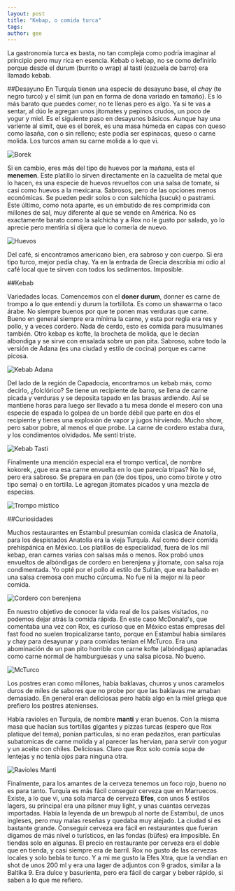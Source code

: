```yaml
---
layout: post
title: "Kebap, o comida turca"
tags: 
author: geo
---
```

La gastronomía turca es basta, no tan compleja como podría imaginar al principio pero muy rica en esencia. Kebab o kebap, no se como definirlo porque desde el durum (burrito o wrap) al tasti (cazuela de barro) era llamado kebab. 

##Desayuno
En Turquía tienen una especie de desayuno base, el *chay* (te negro turco) y el simit (un pan en forma de dona variado en tamaño). Es lo más barato que puedes comer, no te llenas pero es algo. Ya si te vas a sentar, al dúo le agregan unos jitomates y pepinos crudos, un poco de yogur y miel. Es el siguiente paso en desayunos básicos. Aunque hay una variente al simit, que es el borek, es una masa húmeda en capas con queso como lasaña, con o sin relleno; este podía ser espinacas, queso o carne molida. Los turcos aman su carne molida a lo que vi. 

![Borek](/content/images/2014/12/IMG_20141221_085021314_HDR.jpg)

Si en cambio, eres más del tipo de huevos por la mañana, esta el **menemen**. Este platillo lo sirven directamente en la cazuelita de metal que lo hacen, es una especie de huevos revueltos con una salsa de tomate, si casi como huevos a la mexicana. Sabrosos, pero de las opciones menos económicas. Se pueden pedir solos o con salchicha (sucuk) o pastrami. Este último, como nota aparte, es un embutido de res comprimida con millones de sal, muy diferente al que se vende en América. No es exactamente barato como la salchicha y a Rox no le gusto por salado, yo lo aprecie pero mentiría si dijera que lo comería de nuevo. 

![Huevos](/content/images/2014/12/IMG_20141219_081446555.jpg)

Del café, si encontramos americano bien, era sabroso y con cuerpo. Si era tipo turco, mejor pedía chay. Ya en la entrada de Grecia describia mi odio al café local que te sirven con todos los sedimentos. Imposible. 

##Kebab

Variedades locas. Comencemos con el **doner durum**, donner es carne de trompo a lo que entendí y durum la tortillota. Es como un shawarma o taco  árabe. No siempre buenos por que te ponen mas verduras que carne. Bueno en general siempre era mínima la carne, y esta por regla era res y pollo, y a veces cordero. Nada de cerdo, esto es comida para musulmanes también. 
Otro kebap es kofte, la brocheta de molida, que le decían albondiga y se sirve con ensalada sobre un pan pita. Sabroso, sobre todo la versión de Adana (es una ciudad y estilo de cocina) porque es carne picosa. 

![Kebab Adana](/content/images/2014/12/IMG_20141221_150141659.jpg)

Del lado de la región de Capadocia, encontramos un kebab más, como decirlo, ¿folclórico? Se tiene un recipiente de barro, se llena de carne picada y verduras y se deposita tapado en las brasas ardiendo. Así se mantiene horas para luego ser llevado a tu mesa donde el mesero con una especie de espada lo golpea de un borde débil que parte en dos el recipiente y tienes una explosión de vapor y jugos hirviendo. Mucho show, pero sabor pobre, al menos el que probe. La carne de cordero estaba dura, y los condimentos olvidados. Me sentí triste. 

![Kebab Tasti](/content/images/2014/12/IMG_20141223_194017802.jpg)

Finalmente una mención especial era el trompo vertical, de nombre kokorek, ¿que era esa carne envuelta en lo que parecía tripas? No lo sé, pero era sabroso. Se prepara en pan (de dos tipos, uno como birote y otro tipo sema) o en tortilla. Le agregan jitomates picados y una mezcla de especias. 

![Trompo mistico](/content/images/2014/12/IMG_20141220_183732744-1.jpg)

##Curiosidades

Muchos restaurantes en Estambul presumian comida clasica de Anatolia, para los despistados Anatolia era la vieja Turquía. Así como decir comida prehispánica en México. Los platillos de especialidad, fuera de los mil kebap, eran carnes varias con salsas más o menos. Rox probó unos envueltos de albóndigas de cordero en berenjena y jitomate, con salsa roja condimentada. Yo opté por el pollo al estilo de Sultán, que era bañado en una salsa cremosa con mucho cúrcuma. No fue ni la mejor ni la peor comida. 

![Cordero con berenjena](/content/images/2014/12/IMG_20141219_134316739.jpg)

En nuestro objetivo de conocer la vida real de los países visitados, no podemos dejar atrás la comida rápida. En este caso McDonald's, que comentaba una vez con Rox, es curioso que en México estas empresas del fast food no suelen tropicalizarse tanto, porque en Estambul había similares  y chay para desayunar y para comidas tenían el McTurco. Era una abominación de un pan pito horrible con carne kofte (albóndigas) aplanadas como carne normal de hamburguesas y una salsa picosa. No bueno. 

![McTurco](/content/images/2014/12/IMG_20141223_124000905.jpg)

Los postres eran como millones, habia baklavas, churros y unos caramelos duros de miles de sabores que no probe por que las baklavas me amaban demasiado. En general eran deliciosas pero había algo en la miel griega que prefiero los postres atenienses. 

Había ravioles en Turquía, de nombre  **manti** y eran buenos. Con la misma masa que hacían sus tortillas gigantes y pizzas turcas (espero que Rox platique del tema), ponían partículas, si no eran pedazitos, eran partículas subatomicas de carne molida y al parecer las hervian, para servir con yogur y un aceite con chiles. Deliciosas. Claro que Rox solo comía sopa de lentejas y no tenia ojos para ninguna otra. 

![Ravioles Manti](/content/images/2014/12/IMG_20141222_140402715.jpg)

Finalmente, para los amantes de la cerveza tenemos un foco rojo, bueno no es para tanto. Turquía es más fácil conseguir cerveza que en Marruecos. Existe, a lo que vi, una sola marca de cerveza **Efes**, con unos 5 estilos lagers, su principal era una pilsner muy light, y unas cuantas cervezas importadas. Había la leyenda de un brewpub al norte de Estambul, de unos ingleses, pero muy malas reseñas y quedaba muy alejado. La ciudad si es bastante grande. Conseguir cerveza era fácil en restaurantes que fueran digamos de más nivel o turísticos, en las fondas (büfes) era imposible. En tiendas solo en algunas. El precio en restaurante por cerveza era el doble que en tienda, y casi siempre era de barril. Rox no gusto de las cervezas locales y solo bebía te turco. Y a mi me gusto la Efes Xtra, que la vendían en shot de unos 200 ml y era una lager de adjuntos con 9 grados, similar a la Baltika 9. Era dulce y basurienta, pero era fácil de cargar y beber rápido, si saben a lo que me refiero. 